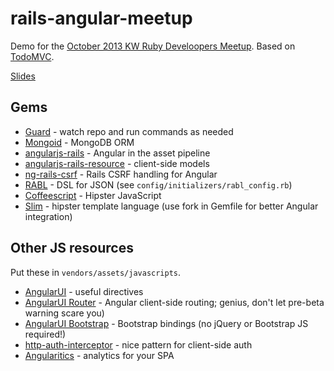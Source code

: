 rails-angular-meetup
====================

Demo for the [October 2013 KW Ruby Develoopers Meetup](http://www.meetup.com/kw-ruby-on-rails/events/141886962/). Based on [TodoMVC](http://todomvc.com/).

[Slides](https://docs.google.com/presentation/d/1MCBiW3EU0AKaS20mihNumgOp3odNWSgYkEocIflOyNM/edit?usp=sharing)

Gems
----

* [Guard](https://github.com/guard/guard) - watch repo and run commands as needed
* [Mongoid](http://mongoid.org/en/mongoid/index.html) - MongoDB ORM
* [angularjs-rails](https://github.com/hiravgandhi/angularjs-rails) - Angular in the asset pipeline
* [angularjs-rails-resource](https://github.com/FineLinePrototyping/angularjs-rails-resource) - client-side models
* [ng-rails-csrf](https://github.com/xrd/ng-rails-csrf) - Rails CSRF handling for Angular
* [RABL](https://github.com/nesquena/rabl) - DSL for JSON (see `config/initializers/rabl_config.rb`)
* [Coffeescript](http://coffeescript.org/) - Hipster JavaScript
* [Slim](http://slim-lang.com/) - hipster template language (use fork in Gemfile for better Angular integration)

Other JS resources
------------------

Put these in `vendors/assets/javascripts`.

* [AngularUI](http://angular-ui.github.io/) - useful directives
* [AngularUI Router](https://github.com/angular-ui/ui-router) - Angular client-side routing; genius, don't let pre-beta warning scare you)
* [AngularUI Bootstrap](http://angular-ui.github.io/bootstrap/) - Bootstrap bindings (no jQuery or Bootstrap JS required!)
* [http-auth-interceptor](https://github.com/witoldsz/angular-http-auth) - nice pattern for client-side auth
* [Angularitics](https://github.com/luisfarzati/angulartics) - analytics for your SPA
